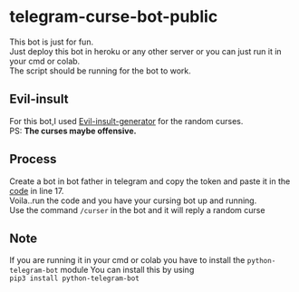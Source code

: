 # telegram-curse-bot-public

This bot is just for fun.  
Just deploy this bot in heroku or any other server or you can just run it in your cmd or colab.  
The script should be running for the bot to work.

## Evil-insult
For this bot,I used [Evil-insult-generator](https://evilinsult.com/generate_insult.php?lang=en&type=text) for the random curses.  
PS: **The curses maybe offensive.**

## Process

Create a bot in bot father in telegram and copy the token and paste it in the [code](https://github.com/th0ma5s5helby/telegram-curse-bot-public/blob/master/main.py) in line 17.  
Voila..run the code and you have your cursing bot up and running.  
Use the command `/curser` in the bot and it will reply a random curse  

## Note
If you are running it in your cmd or colab you have to install the `python-telegram-bot` module
You can install this by using  
`pip3 install python-telegram-bot`
